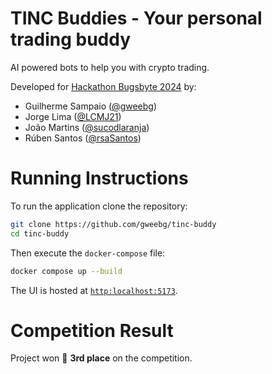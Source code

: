 # TINC Buddies - Your personal trading buddy

AI powered bots to help you with crypto trading.

Developed for [Hackathon Bugsbyte 2024](https://bugsbyte.org/) by:
+ Guilherme Sampaio ([@gweebg](https://github.com/gweebg))
+ Jorge Lima ([@LCMJ21](https://github.com/LCMJ21))
+ João Martins ([@sucodlaranja](https://github.com/sucodlaranja))
+ Rúben Santos ([@rsaSantos](https://github.com/rsaSantos))

# Running Instructions

To run the application clone the repository:
```sh
git clone https://github.com/gweebg/tinc-buddy
cd tinc-buddy
```

Then execute the `docker-compose` file:
```sh
docker compose up --build
```

The UI is hosted at [`http:localhost:5173`](http:localhost:5173).

# Competition Result
Project won 🥉 **3rd place** on the competition.
